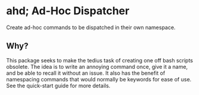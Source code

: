 # ahd; Ad-Hoc Dispatcher

Create ad-hoc commands to be dispatched in their own namespace.



## Why? 

This package seeks to make the tedius task of creating one off bash scripts obsolete. The idea is to write an annoying command once, give it a name, and be able to recall it without an issue. It also has the benefit of namespacing commands that would normally be keywords for ease of use. See the quick-start guide for more details.









